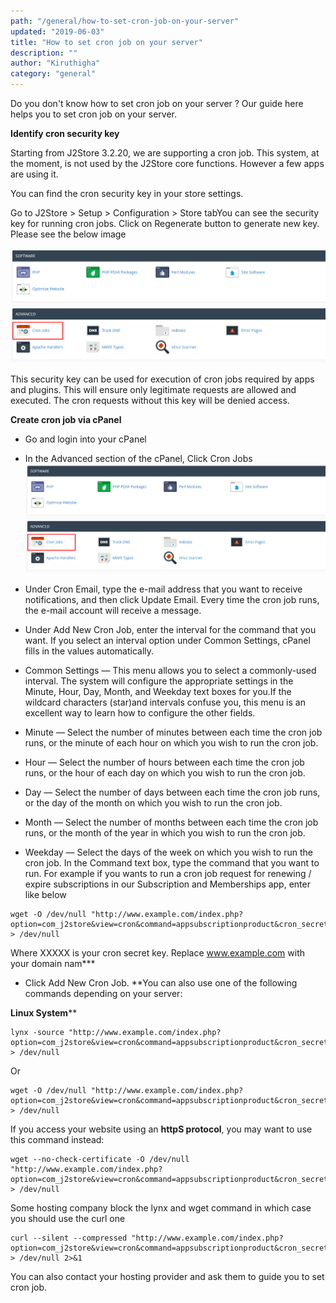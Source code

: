 ```yaml
---
path: "/general/how-to-set-cron-job-on-your-server"
updated: "2019-06-03"
title: "How to set cron job on your server"
description: ""
author: "Kiruthigha"
category: "general"
---
```

Do you don't know how to set cron job on your server ? Our guide here helps you to set cron job on your server.

**Identify cron security key**

Starting from J2Store 3.2.20, we are supporting a cron job. This system, at the moment, is not used by the J2Store core functions. However a few apps are using it.

You can find the cron security key in your store settings.

Go to J2Store > Setup > Configuration > Store tabYou can see the security key for running cron jobs. Click on Regenerate button to generate new key. Please see the below image

![intro](https://raw.githubusercontent.com/j2store/doc-images/master//general/advanced.png)

This security key can be used for execution of cron jobs required by apps and plugins. This will ensure only legitimate requests are allowed and executed. The cron requests without this key will be denied access.

**Create cron job via cPanel**

* Go and login into your cPanel
* In the Advanced section of the cPanel, Click Cron Jobs
![Intro](https://raw.githubusercontent.com/j2store/doc-images/master//general/advanced.png)
* Under Cron Email, type the e-mail address that you want to receive notifications, and then click Update Email. Every time the cron job runs, the e-mail account will receive a message.
* Under Add New Cron Job, enter the interval for the command that you want.
If you select an interval option under Common Settings, cPanel fills in the values automatically.

* Common Settings — This menu allows you to select a commonly-used interval. The system will configure the appropriate settings in the Minute, Hour, Day, Month, and Weekday text boxes for you.If the wildcard characters (star)and intervals confuse you, this menu is an excellent way to learn how to configure the other fields.
* Minute — Select the number of minutes between each time the cron job runs, or the minute of each hour on which you wish to run the cron job.
* Hour — Select the number of hours between each time the cron job runs, or the hour of each day on which you wish to run the cron job.
* Day — Select the number of days between each time the cron job runs, or the day of the month on which you wish to run the cron job.
* Month — Select the number of months between each time the cron job runs, or the month of the year in which you wish to run the cron job.
* Weekday — Select the days of the week on which you wish to run the cron job.
In the Command text box, type the command that you want to run. For example if you wants to run a cron job request for renewing / expire subscriptions in our Subscription and Memberships app, enter like below

```
wget -O /dev/null "http://www.example.com/index.php?option=com_j2store&view=cron&command=appsubscriptionproduct&cron_secret=XXXXX" > /dev/null
```



Where XXXXX is your cron secret key. Replace www.example.com with your domain nam***

* Click Add New Cron Job.
**You can also use one of the following commands depending on your server:

**Linux System****

```
lynx -source "http://www.example.com/index.php?option=com_j2store&view=cron&command=appsubscriptionproduct&cron_secret=XXXXX" > /dev/null
```

Or

```
wget -O /dev/null "http://www.example.com/index.php?option=com_j2store&view=cron&command=appsubscriptionproduct&cron_secret=XXXXX" > /dev/null
```

If you access your website using an **httpS protocol**, you may want to use this command instead:

```
wget --no-check-certificate -O /dev/null "http://www.example.com/index.php?option=com_j2store&view=cron&command=appsubscriptionproduct&cron_secret=XXXXX" > /dev/null
```

Some hosting company block the lynx and wget command in which case you should use the curl one

```
curl --silent --compressed "http://www.example.com/index.php?option=com_j2store&view=cron&command=appsubscriptionproduct&cron_secret=XXXXX" > /dev/null 2>&1
```

You can also contact your hosting provider and ask them to guide you to set cron job.

